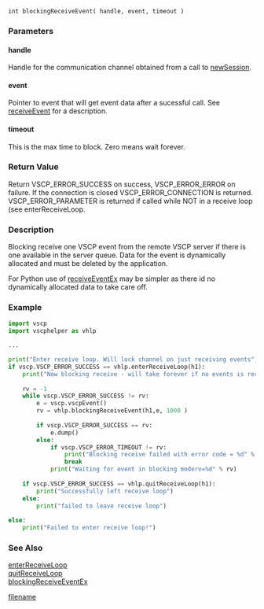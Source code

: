 

```clike
int blockingReceiveEvent( handle, event, timeout )
```

### Parameters

#### handle
Handle for the communication channel obtained from a call to [newSession](newsession.md).

#### event
Pointer to event that will get event data after a sucessful call. See [receiveEvent](receiveevent.md) for a description.

#### timeout
This is the max time to block. Zero means wait forever.

### Return Value
Return VSCP_ERROR_SUCCESS on success, VSCP_ERROR_ERROR on failure. If the connection is closed VSCP_ERROR_CONNECTION is returned. VSCP_ERROR_PARAMETER is returned if called while NOT in a receive loop (see enterReceiveLoop. 

### Description
Blocking receive one VSCP event from the remote VSCP server if there is one available in the server queue. Data for the event is dynamically allocated and must be deleted by the application.

For Python use of [receiveEventEx](receiveeventex.md) may be simpler as there id no dynamically allocated data to take care off. 

### Example


```python
import vscp
import vscphelper as vhlp

...

print("Enter receive loop. Will lock channel on just receiving events")
if vscp.VSCP_ERROR_SUCCESS == vhlp.enterReceiveLoop(h1):
    print("Now blocking receive - will take forever if no events is received")
 
    rv = -1
    while vscp.VSCP_ERROR_SUCCESS != rv:
        e = vscp.vscpEvent()
        rv = vhlp.blockingReceiveEvent(h1,e, 1000 )
 
        if vscp.VSCP_ERROR_SUCCESS == rv: 
            e.dump()
        else:
            if vscp.VSCP_ERROR_TIMEOUT != rv:
                print("Blocking receive failed with error code = %d" % rv) 
                break
            print("Waiting for event in blocking moderv=%d" % rv)
 
    if vscp.VSCP_ERROR_SUCCESS == vhlp.quitReceiveLoop(h1):
        print("Successfully left receive loop")
    else:
        print("failed to leave receive loop")    
 
else:    
    print("Failed to enter receive loop!")
```

### See Also
[enterReceiveLoop](enterreceiveloop.md)   
[quitReceiveLoop](quitreceiveloop.md)   
[blockingReceiveEventEx](blockingreceiveeventex.md)



[filename](./bottom_copyright.md ':include')